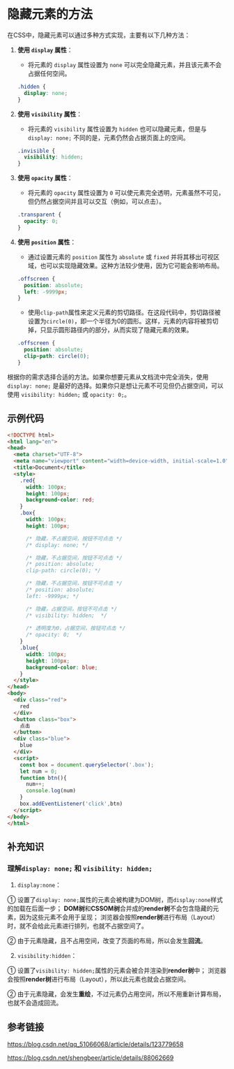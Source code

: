 # 隐藏元素的方法

在CSS中，隐藏元素可以通过多种方式实现，主要有以下几种方法：

1. **使用 `display` 属性**：
   - 将元素的 `display` 属性设置为 `none` 可以完全隐藏元素，并且该元素不会占据任何空间。
   ```css
   .hidden {
     display: none;
   }
   ```

2. **使用 `visibility` 属性**：
   - 将元素的 `visibility` 属性设置为 `hidden` 也可以隐藏元素，但是与 `display: none;` 不同的是，元素仍然会占据页面上的空间。
   ```css
   .invisible {
     visibility: hidden;
   }
   ```

3. **使用 `opacity` 属性**：
   - 将元素的 `opacity` 属性设置为 `0` 可以使元素完全透明，元素虽然不可见，但仍然占据空间并且可以交互（例如，可以点击）。
   ```css
   .transparent {
     opacity: 0;
   }
   ```

4. **使用 `position` 属性**：
   - 通过设置元素的 `position` 属性为 `absolute` 或 `fixed` 并将其移出可视区域，也可以实现隐藏效果。这种方法较少使用，因为它可能会影响布局。
   ```css
   .offscreen {
     position: absolute;
     left: -9999px;
   }
   ```

   - 使用`clip-path`属性来定义元素的剪切路径。在这段代码中，剪切路径被设置为`circle(0)`，即一个半径为0的圆形。这样，元素的内容将被剪切掉，只显示圆形路径内的部分，从而实现了隐藏元素的效果。
   ```css
   .offscreen {
     position: absolute;
     clip-path: circle(0);
   }
   ```

根据你的需求选择合适的方法。如果你想要元素从文档流中完全消失，使用 `display: none;` 是最好的选择。如果你只是想让元素不可见但仍占据空间，可以使用 `visibility: hidden;` 或 `opacity: 0;`。

## 示例代码

```html
<!DOCTYPE html>
<html lang="en">
<head>
  <meta charset="UTF-8">
  <meta name="viewport" content="width=device-width, initial-scale=1.0">
  <title>Document</title>
  <style>
    .red{
      width: 100px;
      height: 100px;
      background-color: red;
    }
    .box{
      width: 100px;
      height: 100px;

      /* 隐藏，不占据空间，按钮不可点击 */
      /* display: none; */

      /* 隐藏，不占据空间，按钮不可点击 */
      /* position: absolute;
      clip-path: circle(0); */

      /* 隐藏，不占据空间，按钮不可点击 */
      /* position: absolute;
      left: -9999px; */

      /* 隐藏，占据空间，按钮不可点击 */
      /* visibility: hidden;  */
      
      /* 透明度为0，占据空间，按钮可点击 */
      /* opacity: 0;  */
    }
    .blue{
      width: 100px;
      height: 100px;
      background-color: blue;
    }
  </style>
</head>
<body>
  <div class="red">
    red
  </div>
  <button class="box">
    点击
  </button>
  <div class="blue">
    blue
  </div>
  <script>
    const box = document.querySelector('.box');
    let num = 0;
    function btn(){
      num++;
      console.log(num)
    }
    box.addEventListener('click',btn)
  </script>
</body>
</html>
```

## 补充知识

### 理解`display: none;` 和 `visibility: hidden;`

1. `display:none`：

① 设置了`display: none;`属性的元素会被构建为DOM树，而`display:none`样式的加载在后面一步；
**DOM树**和**CSSOM树**合并成的**render树**不会包含隐藏的元素，因为这些元素不会用于呈现；
浏览器会按照**render树**进行布局（Layout）时，就不会给此元素进行排列，也就不占据空间了。

② 由于元素隐藏，且不占用空间，改变了页面的布局，所以会发生**回流**。
  
2. `visibility:hidden`：

① 设置了`visibility: hidden;`属性的元素会被合并渲染到**render树**中；
浏览器会按照**render树**进行布局（Layout），所以此元素也就会占据空间。

② 由于元素隐藏，会发生**重绘**，不过元素仍占用空间，所以不用重新计算布局，也就不会造成回流。

## 参考链接

https://blog.csdn.net/qq_51066068/article/details/123779658

https://blog.csdn.net/shengbeer/article/details/88062669